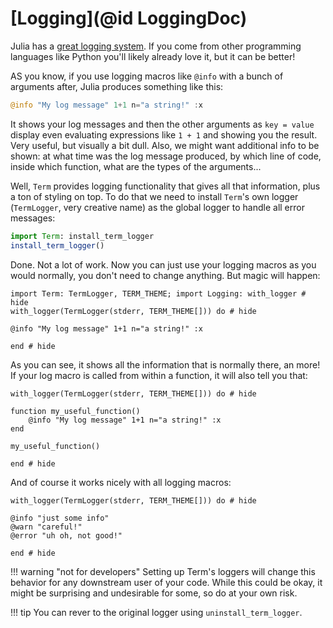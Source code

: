 # [Logging](@id LoggingDoc)

Julia has a [great logging system](https://docs.julialang.org/en/v1/stdlib/Logging/). If you come from other programming languages like Python you'll likely already love it, but it can be better!

AS you know, if you use logging macros like `@info` with a bunch of arguments after, Julia produces something like this:

```Julia
@info "My log message" 1+1 n="a string!" :x
```

It shows your log messages and then the other arguments as `key = value` display even evaluating expressions like `1 + 1` and showing you the result. Very useful, but visually a bit dull. Also, we might want additional info to be shown: at what time was the log message produced, by which line of code, inside which function, what are the types of the arguments...

Well, `Term` provides logging functionality that gives all that information, plus a ton of styling on top. To do that we need to install `Term`'s own logger (`TermLogger`, very creative name) as the global logger to handle all error messages:

```Julia
import Term: install_term_logger
install_term_logger()
```

Done. Not a lot of work. Now you can just use your logging macros as you would normally, you don't need to change anything. But magic will happen:

```@example termlogger
import Term: TermLogger, TERM_THEME; import Logging: with_logger # hide
with_logger(TermLogger(stderr, TERM_THEME[])) do # hide

@info "My log message" 1+1 n="a string!" :x

end # hide
```

As you can see, it shows all the information that is normally there, an more! 
If your log macro is called from within a function, it will also tell you that:
```@example termlogger
with_logger(TermLogger(stderr, TERM_THEME[])) do # hide

function my_useful_function()
    @info "My log message" 1+1 n="a string!" :x
end

my_useful_function()

end # hide
```

And of course it works nicely with all logging macros:

```@example termlogger
with_logger(TermLogger(stderr, TERM_THEME[])) do # hide

@info "just some info"
@warn "careful!"
@error "uh oh, not good!"

end # hide
```

!!! warning "not for developers"
    Setting up Term's loggers  will change this behavior for any downstream user of your code. While this could be okay, it might be surprising and undesirable for some, so do at your own risk. 

!!! tip
    You can rever to the original logger using `uninstall_term_logger`.